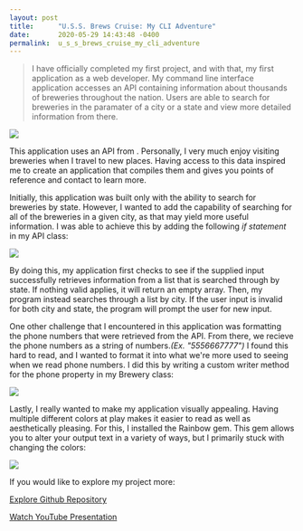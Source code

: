 ```yaml
---
layout: post
title:      "U.S.S. Brews Cruise: My CLI Adventure"
date:       2020-05-29 14:43:48 -0400
permalink:  u_s_s_brews_cruise_my_cli_adventure
---
```



> I have officially completed my first project, and with that, my first application as a web developer. My command line interface application accesses an API containing information about thousands of breweries throughout the nation. Users are able to search for breweries in the paramater of a city or a state and view more detailed information from there.
> 

![](https://media.publit.io/file/Brewery-Display.png)

This application uses an API from [](https://www.openbrewerydb.org/). Personally, I very much enjoy visiting breweries when I travel to new places. Having access to this data inspired me to create an application that compiles them and gives you points of reference and contact to learn more. 

Initially, this application was built only with the ability to search for breweries by state. However, I wanted to add the capability of searching for all of the breweries in a given city, as that may yield more useful information. I was able to achieve this by adding the following *if statement* in my API class:

![](https://media.publit.io/file/API-clip.png)

By doing this, my application first checks to see if the supplied input successfully retrieves information from a list that is searched through by state. If nothing valid applies, it will return an empty array. Then, my program instead searches through a list by city. If the user input is invalid for both city and state, the program will prompt the user for new input.

One other challenge that I encountered in this application was formatting the phone numbers that were retrieved from the API. From there, we recieve the phone numbers as a string of numbers.*(Ex. "5556667777")*  I found this hard to read, and I wanted to format it into what we're more used to seeing when we read phone numbers. I did this by writing a custom writer method for the phone property in my Brewery class: 

![](https://media.publit.io/file/phone-writer.png)

Lastly, I really wanted to make my application visually appealing. Having multiple different colors at play makes it easier to read as well as aesthetically pleasing. For this, I installed the Rainbow gem. This gem allows you to alter your output text in a variety of ways, but I primarily stuck with changing the colors:

![](https://media.publit.io/file/rainbow-editing.png)

If you would like to explore my project more:

[Explore Github Repository](https://github.com/kamrinkennedy/breweries)

[Watch YouTube Presentation](https://www.youtube.com/watch?v=Op0F270K_f4)

